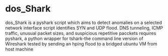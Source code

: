 # dos_Shark
dos_Shark is a pyshark script which aims to detect anomalies on a selected network interface
script identifies SYN and UDP flood. DNS tunneling, ICMP traffic, unusual packet sizes, and suspicious repetitive pacckets
requires pyshark, a python wrapper for tshark-the command line version of Wireshark
tested by sending an hping flood to a bridged ubuntu VM from host machine
